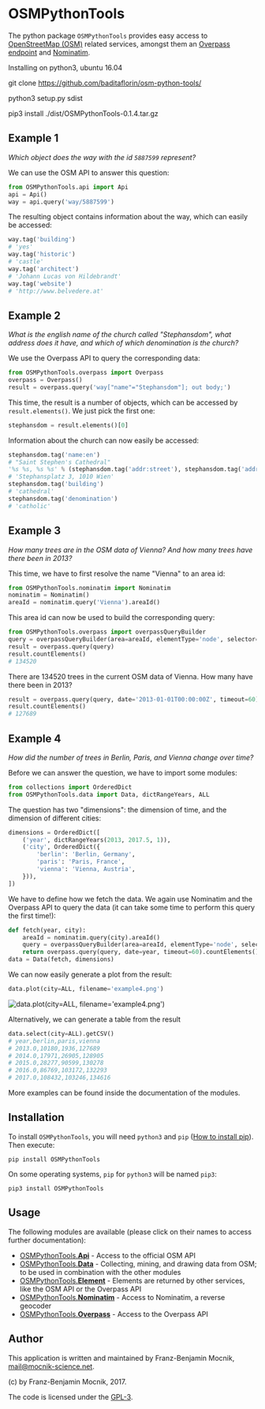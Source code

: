 # OSMPythonTools

The python package `OSMPythonTools` provides easy access to [OpenStreetMap (OSM)](http://www.openstreetmap.org) related services, amongst them an [Overpass endpoint](http://wiki.openstreetmap.org/wiki/Overpass_API) and [Nominatim](http://nominatim.openstreetmap.org).

Installing on python3, ubuntu 16.04

git clone https://github.com/baditaflorin/osm-python-tools/

python3 setup.py sdist

pip3 install ./dist/OSMPythonTools-0.1.4.tar.gz




## Example 1

*Which object does the way with the id `5887599` represent?*

We can use the OSM API to answer this question:
```python
from OSMPythonTools.api import Api
api = Api()
way = api.query('way/5887599')
```
The resulting object contains information about the way, which can easily be accessed:
```python
way.tag('building')
# 'yes'
way.tag('historic')
# 'castle'
way.tag('architect')
# 'Johann Lucas von Hildebrandt'
way.tag('website')
# 'http://www.belvedere.at'
```

## Example 2

*What is the english name of the church called "Stephansdom", what address does it have, and which of which denomination is the church?*

We use the Overpass API to query the corresponding data:
```python
from OSMPythonTools.overpass import Overpass
overpass = Overpass()
result = overpass.query('way["name"="Stephansdom"]; out body;')
```
This time, the result is a number of objects, which can be accessed by `result.elements()`. We just pick the first one: 
```python
stephansdom = result.elements()[0]
```
Information about the church can now easily be accessed:
```python
stephansdom.tag('name:en')
# "Saint Stephen's Cathedral"
'%s %s, %s %s' % (stephansdom.tag('addr:street'), stephansdom.tag('addr:housenumber'), stephansdom.tag('addr:postcode'), stephansdom.tag('addr:city'))
# 'Stephansplatz 3, 1010 Wien'
stephansdom.tag('building')
# 'cathedral'
stephansdom.tag('denomination')
# 'catholic'
```

## Example 3

*How many trees are in the OSM data of Vienna? And how many trees have there been in 2013?*

This time, we have to first resolve the name "Vienna" to an area id:
```python
from OSMPythonTools.nominatim import Nominatim
nominatim = Nominatim()
areaId = nominatim.query('Vienna').areaId()
```
This area id can now be used to build the corresponding query:
```python
from OSMPythonTools.overpass import overpassQueryBuilder
query = overpassQueryBuilder(area=areaId, elementType='node', selector='"natural"="tree"', out='count')
result = overpass.query(query)
result.countElements()
# 134520
```
There are 134520 trees in the current OSM data of Vienna. How many have there been in 2013?
```python
result = overpass.query(query, date='2013-01-01T00:00:00Z', timeout=60)
result.countElements()
# 127689
```

## Example 4

*How did the number of trees in Berlin, Paris, and Vienna change over time?*

Before we can answer the question, we have to import some modules:
```python
from collections import OrderedDict
from OSMPythonTools.data import Data, dictRangeYears, ALL
```
The question has two "dimensions": the dimension of time, and the dimension of different cities:
```python
dimensions = OrderedDict([
    ('year', dictRangeYears(2013, 2017.5, 1)),
    ('city', OrderedDict({
        'berlin': 'Berlin, Germany',
        'paris': 'Paris, France',
        'vienna': 'Vienna, Austria',
    })),
])
```
We have to define how we fetch the data. We again use Nominatim and the Overpass API to query the data (it can take some time to perform this query the first time!):
```python
def fetch(year, city):
    areaId = nominatim.query(city).areaId()
    query = overpassQueryBuilder(area=areaId, elementType='node', selector='"natural"="tree"', out='count')
    return overpass.query(query, date=year, timeout=60).countElements()
data = Data(fetch, dimensions)
```
We can now easily generate a plot from the result:
```python
data.plot(city=ALL, filename='example4.png')
```

![data.plot(city=ALL, filename='example4.png')](https://github.com/mocnik-science/osm-python-tools/blob/master/examples/example4.png)

Alternatively, we can generate a table from the result
```python
data.select(city=ALL).getCSV()
# year,berlin,paris,vienna
# 2013.0,10180,1936,127689
# 2014.0,17971,26905,128905
# 2015.0,28277,90599,130278
# 2016.0,86769,103172,132293
# 2017.0,108432,103246,134616
```

More examples can be found inside the documentation of the modules.

## Installation

To install `OSMPythonTools`, you will need `python3` and `pip` ([How to install pip](https://pip.pypa.io/en/stable/installing/)). Then execute:
```shell
pip install OSMPythonTools
```
On some operating systems, `pip` for `python3` will be named `pip3`:
```shell
pip3 install OSMPythonTools
```

## Usage

The following modules are available (please click on their names to access further documentation):

* [OSMPythonTools.**Api**](docs/api.md) - Access to the official OSM API
* [OSMPythonTools.**Data**](docs/data.md) - Collecting, mining, and drawing data from OSM; to be used in combination with the other modules
* [OSMPythonTools.**Element**](docs/element.md) - Elements are returned by other services, like the OSM API or the Overpass API
* [OSMPythonTools.**Nominatim**](docs/nominatim.md) - Access to Nominatim, a reverse geocoder
* [OSMPythonTools.**Overpass**](docs/overpass.md) - Access to the Overpass API

## Author

This application is written and maintained by Franz-Benjamin Mocnik, <mail@mocnik-science.net>.

(c) by Franz-Benjamin Mocnik, 2017.

The code is licensed under the [GPL-3](https://github.com/mocnik-science/osm-python-tools/blob/master/LICENSE.md).
